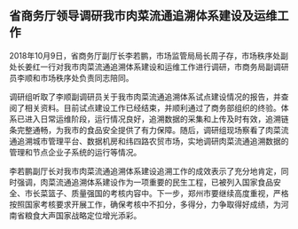 

## 省商务厅领导调研我市肉菜流通追溯体系建设及运维工作

2018年10月9日，省商务厅副厅长李若鹏，市场监管局局长周子存，市场秩序处副处长姜红一行对我市肉菜流通追溯体系建设和运维工作进行调研，市商务局副调研员李顺和市场秩序处负责同志陪同。

调研组听取了李顺副调研员关于我市肉菜流通追溯体系试点建设情况的报告，并查阅了相关资料。目前试点建设工作已经结束，并顺利通过了商务部组织的终验。体系已进入日常运维阶段，运行情况良好，追溯数据的采集和上传及时有效，追溯链条完整通畅，为我市的食品安全提供了有力保障。随后，调研组现场察看了肉菜流通追溯城市管理平台、数据机房和纬四路农贸市场，实地调研肉菜流通追溯数据的管理和节点企业子系统的运行等情况。

李若鹏副厅长对我市肉菜流通追溯体系建设追溯工作的成效表示了充分地肯定，同时强调，肉菜流通追溯体系建设作为一项重要的民生工程，已被列入国家食品安全、市长菜篮子、质量强国的考核内容中。下一步，郑州市要继续高度重视，严格按照国家考核要求开展工作，确保考核中不扣分，多得分，力争取得好成绩，为河南省粮食大声国家战略定位增光添彩。





<!--stackedit_data:
eyJoaXN0b3J5IjpbLTIxMTA3OTQ5MDNdfQ==
-->